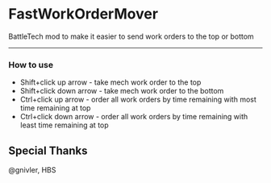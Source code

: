 # FastWorkOrderMover

BattleTech mod to make it easier to send work orders to the top or bottom

----

### How to use

* Shift+click up arrow - take mech work order to the top
* Shift+click down arrow - take mech work order to the bottom
* Ctrl+click up arrow - order all work orders by time remaining with most time remaining at top
* Ctrl+click down arrow - order all work orders by time remaining with least time remaining at top

## Special Thanks

@gnivler, HBS